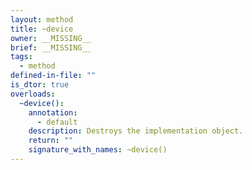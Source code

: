 ```yaml
---
layout: method
title: ~device
owner: __MISSING__
brief: __MISSING__
tags:
  - method
defined-in-file: ""
is_dtor: true
overloads:
  ~device():
    annotation:
      - default
    description: Destroys the implementation object.
    return: ""
    signature_with_names: ~device()
---
```

